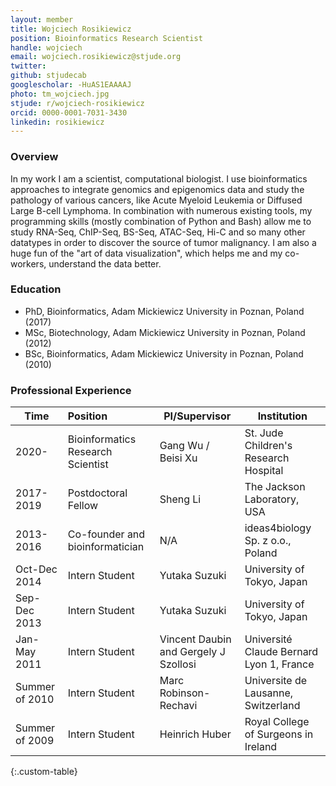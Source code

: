 ```yaml
---
layout: member
title: Wojciech Rosikiewicz
position: Bioinformatics Research Scientist
handle: wojciech
email: wojciech.rosikiewicz@stjude.org
twitter:
github: stjudecab
googlescholar: -HuAS1EAAAAJ
photo: tm_wojciech.jpg
stjude: r/wojciech-rosikiewicz
orcid: 0000-0001-7031-3430
linkedin: rosikiewicz
---
```


### Overview
In my work I am a scientist, computational biologist. I use bioinformatics approaches to integrate genomics and epigenomics data and study the pathology of various cancers, like Acute Myeloid Leukemia or Diffused Large B-cell Lymphoma. In combination with numerous existing tools, my programming skills (mostly combination of Python and Bash) allow me to study RNA-Seq, ChIP-Seq, BS-Seq, ATAC-Seq, Hi-C and so many other datatypes in order to discover the source of tumor malignancy. I am also a huge fun of the "art of data visualization", which helps me and my co-workers, understand the data better.

### Education
 - PhD, Bioinformatics, Adam Mickiewicz University in Poznan, Poland (2017)
 - MSc, Biotechnology, Adam Mickiewicz University in Poznan, Poland (2012)
 - BSc, Bioinformatics, Adam Mickiewicz University in Poznan, Poland (2010)

### Professional Experience

Time           | Position                           | PI/Supervisor                         | Institution                               |
-----------    | :----------------------            | ---------------------------------     | ---------------------------------         |
2020-          | Bioinformatics Research Scientist  | Gang Wu / Beisi Xu                    | St. Jude Children's Research Hospital     |
2017-2019      | Postdoctoral Fellow                | Sheng Li                              | The Jackson Laboratory, USA               |
2013-2016      | Co-founder and bioinformatician    | N/A                                   | ideas4biology Sp. z o.o., Poland          |
Oct-Dec 2014   | Intern Student                     | Yutaka Suzuki                         | University of Tokyo, Japan                |
Sep-Dec 2013   | Intern Student                     | Yutaka Suzuki                         | University of Tokyo, Japan                |
Jan-May 2011   | Intern Student                     | Vincent Daubin and Gergely J Szollosi | Université Claude Bernard Lyon 1, France  |
Summer of 2010 | Intern Student                     | Marc Robinson-Rechavi                 | Universite de Lausanne, Switzerland       |
Summer of 2009 | Intern Student                     | Heinrich Huber                        | Royal College of Surgeons in Ireland      |
{:.custom-table}
